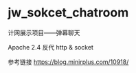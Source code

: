 # jw_sokcet_chatroom
计网展示项目——弹幕聊天

Apache 2.4 反代  http & socket

参考链接
https://blog.minirplus.com/10918/
